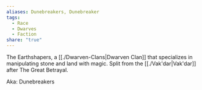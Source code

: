 ```yaml
---
aliases: Dunebreakers, Dunebreaker
tags:
  - Race
  - Dwarves
  - Faction
share: "true"
---
```


The Earthshapers, a [[./Dwarven-Clans|Dwarven Clan]] that specializes in manipulating stone and land with magic. Split from the [[./Vak'dar|Vak'dar]] after The Great Betrayal.

Aka: Dunebreakers
